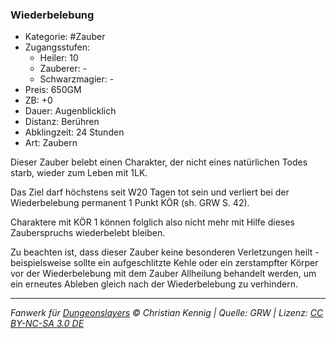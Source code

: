 ### Wiederbelebung

- Kategorie: #Zauber
- Zugangsstufen:
  - Heiler: 10
  - Zauberer: -
  - Schwarzmagier: -
- Preis: 650GM
- ZB: +0
- Dauer: Augenblicklich
- Distanz: Berühren
- Abklingzeit: 24 Stunden
- Art: Zaubern

Dieser Zauber belebt einen Charakter, der nicht eines natürlichen Todes starb, wieder zum Leben mit 1LK.

Das Ziel darf höchstens seit W20 Tagen tot sein und verliert bei der Wiederbelebung permanent 1 Punkt KÖR (sh. GRW S. 42).

Charaktere mit KÖR 1 können folglich also nicht mehr mit Hilfe dieses Zauberspruchs wiederbelebt bleiben.

Zu beachten ist, dass dieser Zauber keine besonderen Verletzungen heilt - beispielsweise sollte ein aufgeschlitzte Kehle oder ein zerstampfter Körper vor der Wiederbelebung mit dem Zauber Allheilung behandelt werden, um ein erneutes Ableben gleich nach der Wiederbelebung zu verhindern.

---

_Fanwerk für [Dungeonslayers](https://www.dungeonslayers.net/) © Christian Kennig | Quelle: GRW | Lizenz: [CC BY-NC-SA 3.0 DE](https://creativecommons.org/licenses/by-nc-sa/3.0/de/)_
